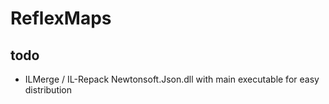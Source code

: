 # ReflexMaps

## todo
- ILMerge / IL-Repack Newtonsoft.Json.dll with main executable for easy distribution